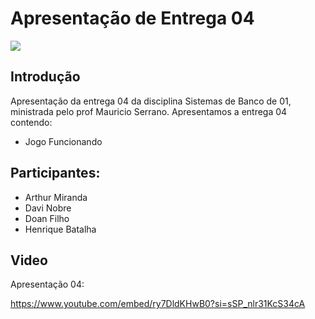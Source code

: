 # Apresentação de Entrega 04

<img src ="https://cdn.discordapp.com/attachments/1151311607301947453/1183931921428906064/9473c316aaf14a605ad7c8c2f9b7249f.png?ex=658a2186&is=6577ac86&hm=98f2b84146928e851751a2f4d83b77d5c645da52cfc37f38d760597c6283deb8&" >

## Introdução
Apresentação da entrega 04 da disciplina Sistemas de Banco de 01, ministrada pelo prof Mauricio Serrano. Apresentamos a entrega 04 contendo:

- Jogo Funcionando 

## Participantes:

- Arthur Miranda
- Davi Nobre
- Doan Filho
- Henrique Batalha

## Video
Apresentação 04: 

<https://www.youtube.com/embed/ry7DldKHwB0?si=sSP_nlr31KcS34cA>
